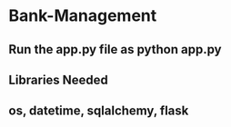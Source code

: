 # Bank-Management
## Run the app.py file as python app.py

## Libraries Needed
## os, datetime, sqlalchemy, flask
